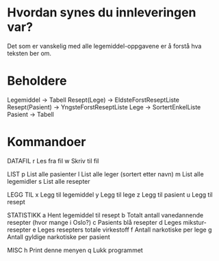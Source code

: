 Hvordan synes du innleveringen var?
===================================
Det som er vanskelig med alle legemiddel-oppgavene er å forstå
hva teksten ber om.

Beholdere
=========
Legemiddel -> Tabell
Resept(Lege) -> EldsteForstReseptListe
Resept(Pasient) -> YngsteForstReseptListe
Lege -> SortertEnkelListe
Pasient -> Tabell

Kommandoer
==========
  DATAFIL
   r   Les fra fil
   w   Skriv til fil

  LIST
   p   List alle pasienter
   l   List alle leger (sortert etter navn)
   m   List alle legemidler
   s   List alle resepter

  LEGG TIL
   x   Legg til legemiddel
   y   Legg til lege
   z   Legg til pasient
   u   Legg til resept

  STATISTIKK
   a   Hent legemiddel til resept
   b   Totalt antall vanedannende resepter (hvor mange i Oslo?)
   c   Pasients blå resepter
   d   Leges mikstur-resepter
   e   Leges resepters totale virkestoff
   f   Antall narkotiske per lege
   g   Antall gyldige narkotiske per pasient

  MISC
   h   Print denne menyen
   q   Lukk programmet
